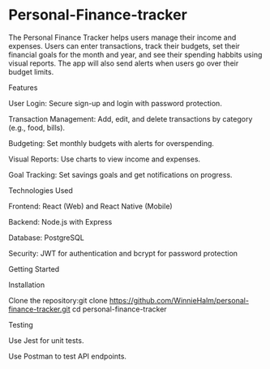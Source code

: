 # Personal-Finance-tracker

The Personal Finance Tracker helps users manage their income and expenses. Users can enter transactions, track their budgets, set their financial goals for the month and year, and see their spending habbits using visual reports. The app will also send alerts when users go over their budget limits.

Features

User Login: Secure sign-up and login with password protection.

Transaction Management: Add, edit, and delete transactions by category (e.g., food, bills).

Budgeting: Set monthly budgets with alerts for overspending.

Visual Reports: Use charts to view income and expenses.

Goal Tracking: Set savings goals and get notifications on progress.

Technologies Used

Frontend: React (Web) and React Native (Mobile)

Backend: Node.js with Express

Database: PostgreSQL

Security: JWT for authentication and bcrypt for password protection

Getting Started

Installation

Clone the repository:git clone https://github.com/WinnieHalm/personal-finance-tracker.git
cd personal-finance-tracker

Testing

Use Jest for unit tests.

Use Postman to test API endpoints.
